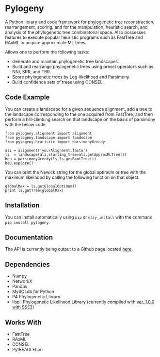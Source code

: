 Pylogeny
========

A Python library and code framework for phylogenetic tree reconstruction, rearrangement, scoring, and for the manipulation, heuristic search, and analysis of the phylogenetic tree combinatorial space. Also possesses features to execute popular heuristic programs such as FastTree and RAxML to acquire approximate ML trees.

Allows one to perform the following tasks:

  - Generate and maintain phylogenetic tree landscapes.
  - Build and rearrange phylogenetic trees using preset operators such as NNI, SPR, and TBR.
  - Score phylogenetic trees by Log-likelihood and Parsimony.
  - Build confidence sets of trees using CONSEL.

Code Example
-------------

You can create a landscape for a given sequence alignment, add a tree to the landscape corresponding to the one acquired from FastTree, and then perform a hill-climbing search on that landscape on the basis of parsimony with the below code.

    from pylogeny.alignment import alignment
    from pylogeny.landscape import landscape
    from pylogeny.heuristic import parsimonyGreedy

    ali = alignment('yourAlignment.fasta')
    ls  = landscape(ali,starting_tree=ali.getApproxMLTree())
    heu = parsimonyGreedy(ls,ls.getRootTree())
    heu.explore()     

You can print the Newick string for the global optimum or tree with the maximum likelihood by calling the following function on that object.

    globalMax = ls.getGlobalOptimum()
    print ls.getTree(globalMax)

Installation
-------------

You can install automatically using `pip` or `easy_install` with the command `pip install pylogeny`.

Documentation
-------------

The API is currently being output to a Github page located [here](http://AlexSafatli.github.io/Pylogeny "Pylogeny API").

Dependencies
-------------

 * Numpy
 * NetworkX
 * Pandas
 * MySQLdb for Python
 * P4 Phylogenetic Library
 * libpll Phylogenetic Likelihood Library (currently compiled with [ver. 1.0.0 with SSE3](http://www.libpll.org/Downloads/libpll-1.0.0-sse3-64.tar.gz))

Works With
-------------

 * FastTree
 * RAxML
 * CONSEL
 * PytBEAGLEhon